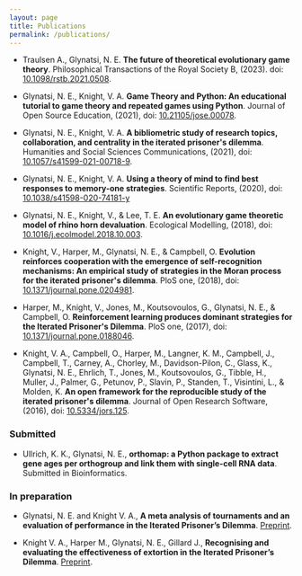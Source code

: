 ```yaml
---
layout: page
title: Publications
permalink: /publications/
---
```



- Traulsen A., Glynatsi, N. E. **The future of theoretical evolutionary game
theory**. Philosophical Transactions of the Royal Society B, (2023). doi:
[10.1098/rstb.2021.0508](https://doi.org/10.1098/rstb.2021.0508).

- Glynatsi, N. E., Knight, V. A. **Game Theory and Python: An educational
tutorial to game theory and repeated games using Python**. Journal of Open
Source Education, (2021), doi:
[10.21105/jose.00078](https://doi.org/10.21105/jose.00078).

- Glynatsi, N. E., Knight, V. A. **A bibliometric study of research
topics, collaboration, and centrality in the iterated prisoner's dilemma**.
Humanities and Social Sciences Communications, (2021), doi:
[10.1057/s41599-021-00718-9](https://www.nature.com/articles/s41599-021-00718-9).

- Glynatsi, N. E., Knight, V. A. **Using a theory of mind to find best
responses to memory-one strategies**. Scientific Reports, (2020), doi:
[10.1038/s41598-020-74181-y](https://doi.org/10.1038/s41598-020-74181-y)

- Glynatsi, N. E., Knight, V., & Lee, T. E. **An evolutionary game
theoretic model of rhino horn devaluation**. Ecological Modelling, (2018), doi:
[10.1016/j.ecolmodel.2018.10.003](https://doi.org/10.1016/j.ecolmodel.2018.10.003).

- Knight, V., Harper, M., Glynatsi, N. E., & Campbell, O. **Evolution
reinforces cooperation with the emergence of self-recognition mechanisms: An
empirical study of strategies in the Moran process for the iterated prisoner's
dilemma**. PloS one, (2018), doi:
[10.1371/journal.pone.0204981](https://doi.org/10.1371/journal.pone.0204981).

- Harper, M., Knight, V., Jones, M., Koutsovoulos, G., Glynatsi, N. E., &
Campbell, O. **Reinforcement learning produces dominant strategies for the
Iterated Prisoner's Dilemma**. PloS one, (2017), doi:
[10.1371/journal.pone.0188046](https://doi.org/10.1371/journal.pone.0188046).

- Knight, V. A., Campbell, O., Harper, M., Langner, K. M., Campbell, J.,
Campbell, T., Carney, A., Chorley, M., Davidson-Pilon, C., Glass, K.,
Glynatsi, N. E., Ehrlich, T., Jones, M., Koutsovoulos, G., Tibble, H.,
Muller, J., Palmer, G., Petunov, P., Slavin, P., Standen, T., Visintini, L., &
Molden, K. **An open framework for the reproducible study of the iterated
prisoner's dilemma**. Journal of Open Research Software, (2016),
doi: [10.5334/jors.125](http://doi.org/10.5334/jors.125).


### Submitted

- Ullrich, K. K., Glynatsi, N. E., **orthomap: a Python package to extract gene
ages per orthogroup and link them with single-cell RNA data**. Submitted in
Bioinformatics.

### In preparation

- Glynatsi, N. E. and Knight V. A., **A meta analysis of tournaments and an evaluation of performance in the
Iterated Prisoner’s Dilemma**.
[Preprint]().

- Knight V. A., Harper M., Glynatsi, N. E.,
  Gillard J., **Recognising and evaluating the effectiveness of extortion in the Iterated
  Prisoner’s Dilemma**. [Preprint]().
